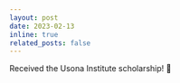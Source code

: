 ```yaml
---
layout: post
date: 2023-02-13
inline: true
related_posts: false
---
```


Received the Usona Institute scholarship! 🎉
